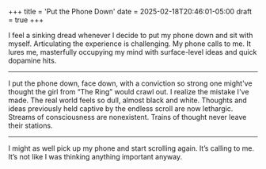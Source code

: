 +++
title = 'Put the Phone Down'
date = 2025-02-18T20:46:01-05:00
draft = true
+++

I feel a sinking dread whenever I decide to put my phone down and sit with myself. Articulating the experience is challenging. My phone calls to me. It lures me, masterfully occupying my mind with surface-level ideas and quick dopamine hits.

---

I put the phone down, face down, with a conviction so strong one might've thought the girl from “The Ring” would crawl out. I realize the mistake I've made. The real world feels so dull, almost black and white. Thoughts and ideas previously held captive by the endless scroll are now lethargic. Streams of consciousness are nonexistent. Trains of thought never leave their stations.

---

I might as well pick up my phone and start scrolling again. It’s calling to me. It’s not like I was thinking anything important anyway.
